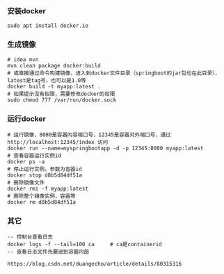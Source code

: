 ### 安装docker
``` shell script
sudo apt install docker.io
```

### 生成镜像
```shell script
# idea mvn
mvn clean package docker:build
# 或直接通过命令构建镜像，进入到docker文件目录（springboot的jar包也在此目录），latest是tag号，也可以是1.0等
docker build -t myapp:latest .
# 如果提示没有权限，需要修改docker的权限
sudo chmod 777 /var/run/docker.sock
```

### 运行docker
```shell script
# 运行镜像，8080是容器内容端口号，12345是容器对外端口号，通过 http://localhost:12345/index 访问
docker run --name=myspringbootapp -d -p 12345:8080 myapp:latest
# 查看容器运行实例id
docker ps -a
# 停止运行实例，参数为容器id
docker stop d8b5d84df51a
# 删除镜像文件
docker rmi -f myapp:latest
# 删除整个镜像实例，容器等
docker rm d8b5d84df51a
```

### 其它
```shell script
-- 控制台查看日志
docker logs -f --tail=100 ca     # ca是containerid
-- 查看日志文件先要进到容器内部

https://blog.csdn.net/duangecho/article/details/80315316
```
